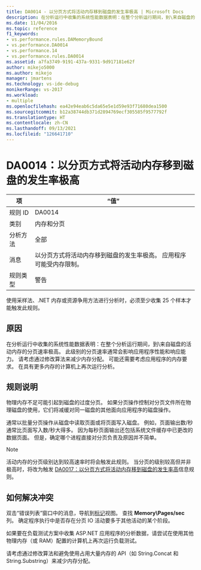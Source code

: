 ```yaml
---
title: DA0014 - 以分页方式将活动内存移到磁盘的发生率极高 | Microsoft Docs
description: 在分析运行中收集的系统性能数据表明：在整个分析运行期间，到\来自磁盘的活动内存的分页速率极高。
ms.date: 11/04/2016
ms.topic: reference
f1_keywords:
- vs.performance.rules.DAMemoryBound
- vs.performance.DA0014
- vs.performance.14
- vs.performance.rules.DA0014
ms.assetid: a7fa3749-9191-437a-9331-9d917181e62f
author: mikejo5000
ms.author: mikejo
manager: jmartens
ms.technology: vs-ide-debug
monikerRange: vs-2017
ms.workload:
- multiple
ms.openlocfilehash: ea42e94eab6c5da65e5e1d59e93f71680dea1500
ms.sourcegitcommit: b12a38744db371d2894769ecf305585f9577792f
ms.translationtype: HT
ms.contentlocale: zh-CN
ms.lasthandoff: 09/13/2021
ms.locfileid: "126641710"
---
```

# <a name="da0014-extremely-high-rates-of-paging-active-memory-to-disk"></a>DA0014：以分页方式将活动内存移到磁盘的发生率极高

|项|“值”|
|-|-|
|规则 ID|DA0014|
|类别|内存和分页|
|分析方法|全部|
|消息|以分页方式将活动内存移到磁盘的发生率极高。 应用程序可能受内存限制。|
|规则类型|警告|

 使用采样法、.NET 内存或资源争用方法进行分析时，必须至少收集 25 个样本才能触发此规则。

## <a name="cause"></a>原因
 在分析运行中收集的系统性能数据表明：在整个分析运行期间，到\来自磁盘的活动内存的分页速率极高。 此级别的分页速率通常会影响应用程序性能和响应能力。 请考虑通过修改算法来减少内存分配。 可能还需要考虑应用程序的内存要求。 在具有更多内存的计算机上再次运行分析。

## <a name="rule-description"></a>规则说明
 物理内存不足可能引起到磁盘的过度分页。 如果分页操作控制对分页文件所在物理磁盘的使用，它们将减缓对同一磁盘的其他面向应用程序的磁盘操作。

 通常以批量分页操作从磁盘中读取页面或将页面写入磁盘。 例如，页面输出数/秒通常比页面写入数/秒大得多。 因为每秒页面输出还包括系统文件缓存中已更改的数据页面。 但是，确定哪个进程直接对分页负责及原因并不简单。

> [!NOTE]
> 活动内存的分页级别达到较高速率时将会触发此规则。 当分页的级别较高但并非极高时，将改为触发 [DA0017：以分页方式将活动内存移到磁盘的发生率高](../profiling/da0017-high-rates-of-paging-active-memory-to-disk.md)信息规则。

## <a name="how-to-fix-violations"></a>如何解决冲突
 双击“错误列表”窗口中的消息，导航到[标记](../profiling/marks-view.md)视图。 查找 **Memory\Pages/sec** 列。 确定程序执行中是否存在分页 IO 活动要多于其他活动的某个阶段。

 如果要在负载测试方案中收集 ASP.NET 应用程序的分析数据，请尝试在使用其他物理内存（或 RAM）配置的计算机上再次运行负载测试。

 请考虑通过修改算法和避免使用占用大量内存的 API（如 String.Concat 和 String.Substring）来减少内存分配。
